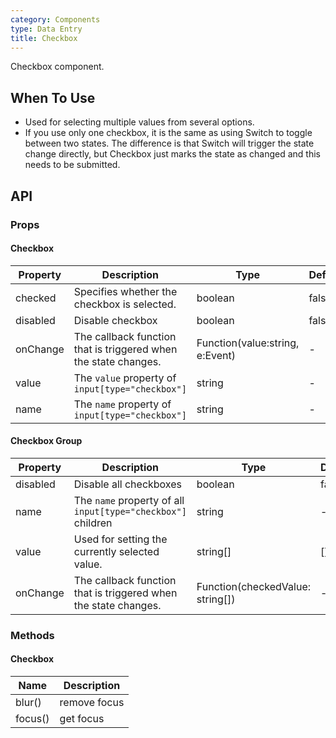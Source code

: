 ```yaml
---
category: Components
type: Data Entry
title: Checkbox
---
```


Checkbox component.

## When To Use

- Used for selecting multiple values from several options.
- If you use only one checkbox, it is the same as using Switch to toggle between two states. The difference is that Switch will trigger the state change directly, but Checkbox just marks the state as changed and this needs to be submitted.

## API

### Props

#### Checkbox

| Property | Description | Type | Default |
| --- | --- | --- | --- |
| checked | Specifies whether the checkbox is selected. | boolean | false |
| disabled | Disable checkbox | boolean | false |
| onChange | The callback function that is triggered when the state changes. | Function(value:string, e:Event) | - |
| value | The `value` property of `input[type="checkbox"]` | string | - |
| name | The `name` property of `input[type="checkbox"]` | string | - |

#### Checkbox Group

| Property | Description | Type | Default |
| --- | --- | --- | --- |
| disabled | Disable all checkboxes | boolean | false |
| name | The `name` property of all `input[type="checkbox"]` children | string | - |
| value | Used for setting the currently selected value. | string\[] | \[] |
| onChange | The callback function that is triggered when the state changes. | Function(checkedValue: string[]) | - |

### Methods

#### Checkbox

| Name    | Description  |
| ------- | ------------ |
| blur()  | remove focus |
| focus() | get focus    |
